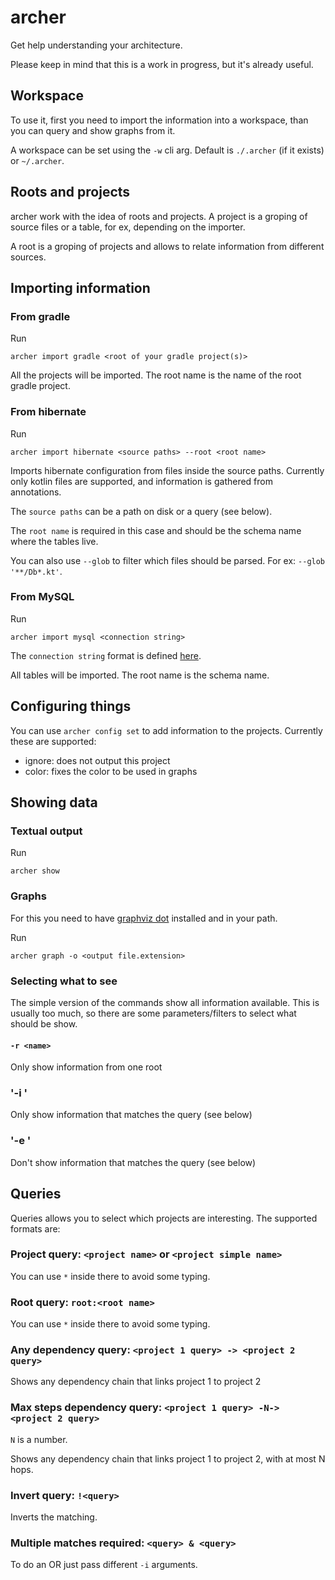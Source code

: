 # archer
Get help understanding your architecture.

Please keep in mind that this is a work in progress, but it's already useful.

## Workspace
To use it, first you need to import the information into a workspace, than 
you can query and show graphs from it. 

A workspace can be set using the `-w` cli arg. Default is `./.archer` (if it exists) or `~/.archer`.

## Roots and projects

archer work with the idea of roots and projects. A project is a groping of source files or a 
table, for ex, depending on the importer.

A root is a groping of projects and allows to relate information from different sources.

## Importing information

### From gradle

Run
```
archer import gradle <root of your gradle project(s)>
```

All the projects will be imported. The root name is the name of the root gradle project.


### From hibernate

Run
```
archer import hibernate <source paths> --root <root name>
```

Imports hibernate configuration from files inside the source paths. Currently only
kotlin files are supported, and information is gathered from annotations. 

The `source paths` can be a path on disk or a query (see below).

The `root name` is required in this case and should be the schema name where the tables live.

You can also use `--glob` to filter which files should be parsed. For ex: `--glob '**/Db*.kt'`.


### From MySQL

Run
```
archer import mysql <connection string>
```

The `connection string` format is defined [here](https://github.com/go-sql-driver/mysql#dsn-data-source-name).

All tables will be imported. The root name is the schema name.


## Configuring things 

You can use `archer config set` to add information to the projects. 
Currently these are supported:
 - ignore: does not output this project
 - color: fixes the color to be used in graphs


## Showing data

### Textual output

Run
```
archer show
```

### Graphs

For this you need to have [graphviz dot](https://graphviz.org/) installed and in your path.

Run
```
archer graph -o <output file.extension>
```

### Selecting what to see

The simple version of the commands show all information available. This is usually too much, so
there are some parameters/filters to select what should be show.

#### `-r <name>`
Only show information from one root

### '-i <query>'
Only show information that matches the query (see below)

### '-e <query>'
Don't show information that matches the query (see below)

## Queries

Queries allows you to select which projects are interesting. The supported formats are:

### Project query: `<project name>` or `<project simple name>`
You can use `*` inside there to avoid some typing.

### Root query: `root:<root name>`
You can use `*` inside there to avoid some typing.

### Any dependency query: `<project 1 query> -> <project 2 query>`
Shows any dependency chain that links project 1 to project 2

### Max steps dependency query: `<project 1 query> -N-> <project 2 query>`
`N` is a number.

Shows any dependency chain that links project 1 to project 2, with at most N hops.

### Invert query: `!<query>`
Inverts the matching.

### Multiple matches required: `<query> & <query>`
To do an OR just pass different `-i` arguments.







